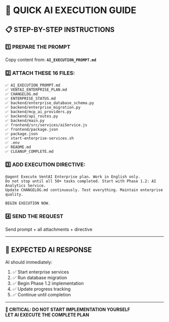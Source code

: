 # 🚀 QUICK AI EXECUTION GUIDE

## 📋 STEP-BY-STEP INSTRUCTIONS

### 1️⃣ PREPARE THE PROMPT
Copy content from: **`AI_EXECUTION_PROMPT.md`**

### 2️⃣ ATTACH THESE 16 FILES:
```
✅ AI_EXECUTION_PROMPT.md
✅ VENTAI_ENTERPRISE_PLAN.md  
✅ CHANGELOG.md
✅ ENTERPRISE_STATUS.md
✅ backend/enterprise_database_schema.py
✅ backend/enterprise_migration.py
✅ backend/mcp_ai_providers.py
✅ backend/api_routes.py
✅ backend/main.py
✅ frontend/src/services/aiService.js
✅ frontend/package.json
✅ package.json
✅ start-enterprise-services.sh
✅ .env
✅ README.md
✅ CLEANUP_COMPLETE.md
```

### 3️⃣ ADD EXECUTION DIRECTIVE:
```
@agent Execute VentAI Enterprise plan. Work in English only. 
Do not stop until all 50+ tasks completed. Start with Phase 1.2: AI Analytics Service.
Update CHANGELOG.md continuously. Test everything. Maintain enterprise quality.

BEGIN EXECUTION NOW.
```

### 4️⃣ SEND THE REQUEST
Send prompt + all attachments + directive

---

## 🎯 EXPECTED AI RESPONSE

AI should immediately:
1. ✅ Start enterprise services
2. ✅ Run database migration
3. ✅ Begin Phase 1.2 implementation
4. ✅ Update progress tracking
5. ✅ Continue until completion

---

**🚨 CRITICAL: DO NOT START IMPLEMENTATION YOURSELF**  
**LET AI EXECUTE THE COMPLETE PLAN**
